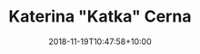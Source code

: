 ---
title: "Katerina \"Katka\" Cerna"
date: 2018-11-19T10:47:58+10:00
image: "images/team/katka.jpg"
jobtitle: "Halmstad University"
# linkedinurl: ""
email: katerina.cerna@hh.se
promoted: true
weight: 2
---